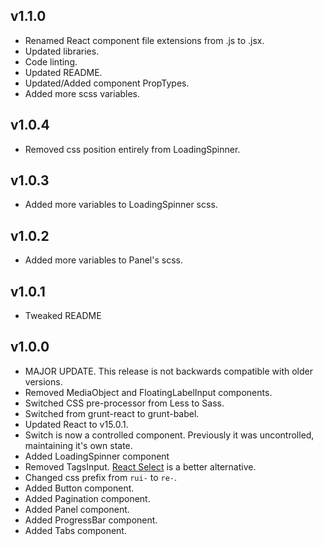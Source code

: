 ## v1.1.0
* Renamed React component file extensions from .js to .jsx.
* Updated libraries.
* Code linting.
* Updated README.
* Updated/Added component PropTypes.
* Added more scss variables.

## v1.0.4
* Removed css position entirely from LoadingSpinner.

## v1.0.3
* Added more variables to LoadingSpinner scss.

## v1.0.2
* Added more variables to Panel's scss.

## v1.0.1
* Tweaked README

## v1.0.0

* MAJOR UPDATE. This release is not backwards compatible with older versions.
* Removed MediaObject and FloatingLabelInput components.
* Switched CSS pre-processor from Less to Sass.
* Switched from grunt-react to grunt-babel.
* Updated React to v15.0.1.
* Switch is now a controlled component. Previously it was uncontrolled, maintaining it's own state.
* Added LoadingSpinner component
* Removed TagsInput. [React Select](http://jedwatson.github.io/react-select/) is a better alternative.
* Changed css prefix from `rui-` to `re-`.
* Added Button component.
* Added Pagination component.
* Added Panel component.
* Added ProgressBar component.
* Added Tabs component.
